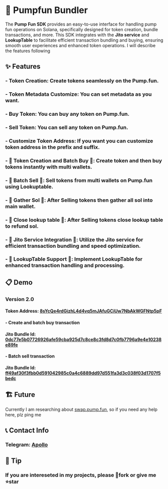 # 💊 Pumpfun Bundler

The **Pump Fun SDK** provides an easy-to-use interface for handling pump fun operations on Solana, specifically designed for token creation, bundle transactions, and more. This SDK integrates with the **Jito service** and **LookupTable** to facilitate efficient transaction bundling and buying, ensuring smooth user experiences and enhanced token operations.
I will describe the features following

## ✨ Features

### - **Token Creation**: Create tokens seamlessly on the Pump.fun.

### - **Token Metadata Customize**: You can set metadata as you want.

### - **Buy Token**: You can buy any token on Pump.fun.

### - **Sell Token**: You can sell any token on Pump.fun.

### - **Customize Token Address**: If you want you can customize token address in the prefix and suffix.

### - 🚀 **Token Creation and Batch Buy** 🚀: Create token and then buy tokens instantly with multi wallets.

### - 🚀 **Batch Sell** 🚀: Sell tokens from multi wallets on Pump.fun using Lookuptable.

### - 🚀 **Gather Sol** 🚀: After Selling tokens then gather all sol into main wallet.

### - 🚀 **Close lookup table** 🚀: After Selling tokens close lookup table to refund sol.

### - 🚀 **Jito Service Integration** 🚀: Utilize the Jito service for efficient transaction bundling and speed optimization.

### - 🚀 **LookupTable Support** 🚀: Implement LookupTable for enhanced transaction handling and processing.


## 📋 Demo

<!-- ### I have shared my previous tx what create and buy instantly with 20 wallets -->
<!-- ### Version 1.0

#### - Create and batch buy transaction

#### Jito Bundle Id: [ebbaea84f1c72a3def872979359dbeb7b6f71c709cc10487332dc9ade3af8676](https://explorer.jito.wtf/bundle/ebbaea84f1c72a3def872979359dbeb7b6f71c709cc10487332dc9ade3af8676)

#### Token Address: [Hf7SSrAovo2p2zoVewsVuFXzEAcAFVXw5tqJpGnkHbom](https://solscan.io/token/Hf7SSrAovo2p2zoVewsVuFXzEAcAFVXw5tqJpGnkHbom)

#### Main Wallet: [en1omyBPyReHeUQfRvFqPtDPrzwQWSuKQMRctXLFmwh](https://solscan.io/account/en1omyBPyReHeUQfRvFqPtDPrzwQWSuKQMRctXLFmwh) -->
### Version 2.0

#### Token Address: [8sYcQe4rdGizhL4d4vq5mJAfuGCiUw7NbAkWGFNtp5pF](https://solscan.io/token/8sYcQe4rdGizhL4d4vq5mJAfuGCiUw7NbAkWGFNtp5pF)

#### - Create and batch buy transaction

#### Jito Bundle Id: [0dc77e5b07726926afe59cba925d7c8ce8c3fd8d7c0fb7796a9e4e10238e89fe](https://explorer.jito.wtf/bundle/0dc77e5b07726926afe59cba925d7c8ce8c3fd8d7c0fb7796a9e4e10238e89fe)

#### - Batch sell transaction

#### Jito Bundle Id: [ff49af30f3fbb0d591042985c0a4c6889dd97d551fa3d3c038f03d1707f5bedc](https://explorer.jito.wtf/bundle/ff49af30f3fbb0d591042985c0a4c6889dd97d551fa3d3c038f03d1707f5bedc)

## 🏗️ Future
Currently I am researching about [swap.pump.fun](https://swap.pump.fun/), so if you need any help here, plz ping me

## 📞 Contact Info

### Telegram: [Apollo](https://x.com/XWeFive)

## 🍵 Tip

### If you are intereseted in my projects, please 🔗fork or give me ⭐star
